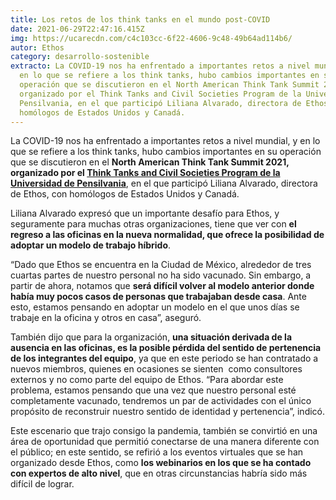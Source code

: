 ```yaml
---
title: Los retos de los think tanks en el mundo post-COVID
date: 2021-06-29T22:47:16.415Z
img: https://ucarecdn.com/c4c103cc-6f22-4606-9c48-49b64ad114b6/
autor: Ethos
category: desarrollo-sostenible
extracto: La COVID-19 nos ha enfrentado a importantes retos a nivel mundial, y
  en lo que se refiere a los think tanks, hubo cambios importantes en su
  operación que se discutieron en el North American Think Tank Summit 2021,
  organizado por el Think Tanks and Civil Societies Program de la Universidad de
  Pensilvania, en el que participó Liliana Alvarado, directora de Ethos, con
  homólogos de Estados Unidos y Canadá.
---
```

La COVID-19 nos ha enfrentado a importantes retos a nivel mundial, y en lo que se refiere a los think tanks, hubo cambios importantes en su operación que se discutieron en el **North American Think Tank Summit 2021, organizado por el [Think Tanks and Civil Societies Program de la Universidad de Pensilvania](https://www.gotothinktank.com/)**, en el que participó Liliana Alvarado, directora de Ethos, con homólogos de Estados Unidos y Canadá.

Liliana Alvarado expresó que un importante desafío para Ethos, y seguramente para muchas otras organizaciones, tiene que ver con **el regreso a las oficinas en la nueva normalidad, que ofrece la posibilidad de adoptar un modelo de trabajo híbrido**.

“Dado que Ethos se encuentra en la Ciudad de México, alrededor de tres cuartas partes de nuestro personal no ha sido vacunado. Sin embargo, a partir de ahora, notamos que **será difícil volver al modelo anterior donde había muy pocos casos de personas que trabajaban desde casa**. Ante esto, estamos pensando en adoptar un modelo en el que unos días se trabaje en la oficina y otros en casa”, aseguró.

También dijo que para la organización, **una situación derivada de la ausencia en las oficinas, es la posible pérdida del sentido de pertenencia de los integrantes del equipo**, ya que en este periodo se han contratado a nuevos miembros, quienes en ocasiones se sienten  como consultores externos y no como parte del equipo de Ethos. “Para abordar este problema, estamos pensando que una vez que nuestro personal esté completamente vacunado, tendremos un par de actividades con el único propósito de reconstruir nuestro sentido de identidad y pertenencia”, indicó.

Este escenario que trajo consigo la pandemia, también se convirtió en una área de oportunidad que permitió conectarse de una manera diferente con el público; en este sentido, se refirió a los eventos virtuales que se han organizado desde Ethos, como **los webinarios en los que se ha contado con expertos de alto nivel**, que en otras circunstancias habría sido más difícil de lograr.